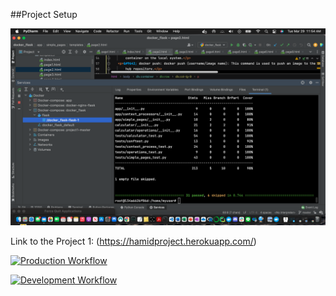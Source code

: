 ##Project Setup

![Running Program](screenshots/test.png)

Link to the Project 1:
(https://hamidproject.herokuapp.com/)

[![Production Workflow](https://github.com/HamidRazavi7/Project1/actions/workflows/prod.yml/badge.svg)](https://github.com/HamidRazavi7/Project1/actions/workflows/prod.yml)

[![Development Workflow](https://github.com/HamidRazavi7/Project1/actions/workflows/dev.yml/badge.svg)](https://github.com/HamidRazavi7/Project1/actions/workflows/dev.yml)
